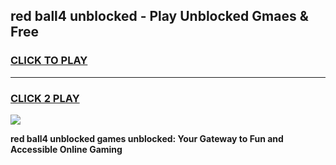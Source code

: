 
## red ball4 unblocked - Play Unblocked Gmaes & Free
<h3>
<a href="https://news.freeplayer.one?title=red_ball4_unblocked&ref=16F">CLICK TO PLAY</a></h3>
<hr>

<h3>
<a href="https://news.freeplayer.one?title=red_ball4_unblocked&ref=16F">CLICK 2 PLAY</a>
  
</h3>

<a href="https://news.freeplayer.one?title=red_ball4_unblocked&ref=16F/"><img src="https://clearcache.store/games.png"></a>


**red ball4 unblocked games unblocked: Your Gateway to Fun and Accessible Online Gaming**
